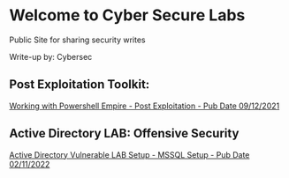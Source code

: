 # Welcome to Cyber Secure Labs

Public Site for sharing security writes

Write-up by: Cybersec

## Post Exploitation Toolkit:

[Working with Powershell Empire - Post Exploitation - Pub Date 09/12/2021](./README_.md)

## Active Directory LAB: Offensive Security
[Active Directory Vulnerable LAB Setup - MSSQL Setup - Pub Date 02/11/2022](./ActiveDirectory/mssqllab/LabSetup/Active%20Directory%20LAB%20-%20MSSQL%20Setup%20c491bef311d24ccea172c4c9e33a7722.md)


